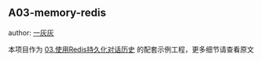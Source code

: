## A03-memory-redis

author: [一灰灰](https://www.hhui.top/)

本项目作为 [03.使用Redis持久化对话历史](../../docs/A03.使用Redis持久化对话历史.md) 的配套示例工程，更多细节请查看原文